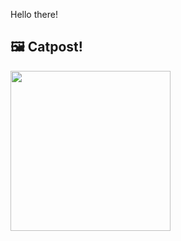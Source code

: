 Hello there!



## 🖼️ Catpost!

<sub>
    <img src="https://cdn2.thecatapi.com/images/196.gif" height="256">
</sub>

